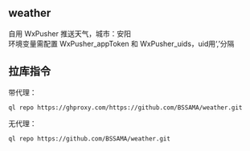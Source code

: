 ## weather
自用 WxPusher 推送天气，城市：安阳       
环境变量需配置 WxPusher_appToken 和 WxPusher_uids，uid用‘,’分隔
## 拉库指令

带代理：

```
ql repo https://ghproxy.com/https://github.com/BSSAMA/weather.git

```

无代理：

```
ql repo https://github.com/BSSAMA/weather.git

```
